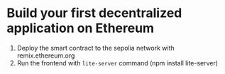 # Build your first decentralized application on Ethereum

1. Deploy the smart contract to the sepolia network with remix.ethereum.org
2. Run the frontend with `lite-server` command (npm install lite-server)